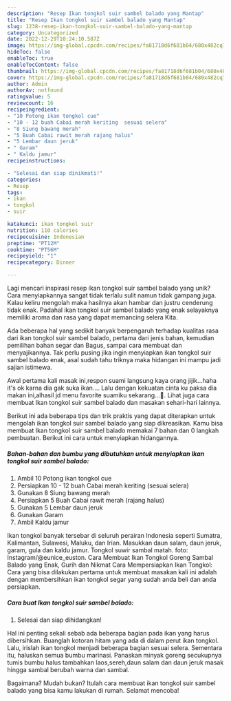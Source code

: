 ```yaml
---
description: "Resep Ikan tongkol suir sambel balado yang Mantap"
title: "Resep Ikan tongkol suir sambel balado yang Mantap"
slug: 1238-resep-ikan-tongkol-suir-sambel-balado-yang-mantap
category: Uncategorized
date: 2022-12-29T10:24:10.587Z
image: https://img-global.cpcdn.com/recipes/fa81718d6f681b04/680x482cq70/ikan-tongkol-suir-sambel-balado-foto-resep-utama.jpg
hideToc: false
enableToc: true
enableTocContent: false
thumbnail: https://img-global.cpcdn.com/recipes/fa81718d6f681b04/680x482cq70/ikan-tongkol-suir-sambel-balado-foto-resep-utama.jpg
cover: https://img-global.cpcdn.com/recipes/fa81718d6f681b04/680x482cq70/ikan-tongkol-suir-sambel-balado-foto-resep-utama.jpg
author: Admin
authorAv: notfound
ratingvalue: 5
reviewcount: 16
recipeingredient:
- "10 Potong ikan tongkol cue"
- "10 - 12 buah Cabai merah keriting  sesuai selera"
- "8 Siung bawang merah"
- "5 Buah Cabai rawit merah rajang halus"
- "5 Lembar daun jeruk"
- " Garam"
- " Kaldu jamur"
recipeinstructions:

- "Selesai dan siap dinikmati!"
categories:
- Resep
tags:
- ikan
- tongkol
- suir

katakunci: ikan tongkol suir 
nutrition: 110 calories
recipecuisine: Indonesian
preptime: "PT12M"
cooktime: "PT56M"
recipeyield: "1"
recipecategory: Dinner

---
```





Lagi mencari inspirasi resep ikan tongkol suir sambel balado yang unik? Cara menyiapkannya sangat tidak terlalu sulit namun tidak gampang juga. Kalau keliru mengolah maka hasilnya akan hambar dan justru cenderung tidak enak. Padahal ikan tongkol suir sambel balado yang enak selayaknya memiliki aroma dan rasa yang dapat memancing selera Kita.





Ada beberapa hal yang sedikit banyak berpengaruh terhadap kualitas rasa dari ikan tongkol suir sambel balado, pertama dari jenis bahan, kemudian pemilihan bahan segar dan Bagus, sampai cara membuat dan menyajikannya. Tak perlu pusing jika ingin menyiapkan ikan tongkol suir sambel balado enak,      asal sudah tahu triknya maka hidangan ini mampu jadi sajian istimewa.














Awal pertama kali masak ini,respon suami langsung kaya orang jijik…haha it&#39;s ok karna dia gak suka ikan…. Lalu dengan kekuatan cinta ku paksa dia makan ini,alhasil jd menu favorite suamiku sekarang…🥰. Lihat juga cara membuat Ikan tongkol suir sambel balado dan masakan sehari-hari lainnya.






Berikut ini ada beberapa tips dan trik praktis yang dapat diterapkan untuk mengolah ikan tongkol suir sambel balado yang siap dikreasikan. Kamu bisa membuat Ikan tongkol suir sambel balado memakai 7 bahan dan 0 langkah pembuatan. Berikut ini cara untuk menyiapkan hidangannya.

<!--inarticleads1-->

##### Bahan-bahan dan bumbu yang dibutuhkan untuk menyiapkan Ikan tongkol suir sambel balado:

1. Ambil 10 Potong ikan tongkol cue
1. Persiapkan 10 - 12 buah Cabai merah keriting  (sesuai selera)
1. Gunakan 8 Siung bawang merah
1. Persiapkan 5 Buah Cabai rawit merah (rajang halus)
1. Gunakan 5 Lembar daun jeruk
1. Gunakan  Garam
1. Ambil  Kaldu jamur


Ikan tongkol banyak tersebar di seluruh perairan Indonesia seperti Sumatra, Kalimantan, Sulawesi, Maluku, dan Irian. Masukkan daun salam, daun jeruk, garam, gula dan kaldu jamur. Tongkol suwir sambal matah. foto: Instagram/@eunice_euston. Cara Membuat Ikan Tongkol Goreng Sambal Balado yang Enak, Gurih dan Nikmat Cara Mempersiapkan Ikan Tongkol: Cara yang bisa dilakukan pertama untuk membuat masakan kali ini adalah dengan membersihkan ikan tongkol segar yang sudah anda beli dan anda persiapkan. 

<!--inarticleads2-->

##### Cara buat Ikan tongkol suir sambel balado:


1. Selesai dan siap dihidangkan!

Hal ini penting sekali sebab ada beberapa bagian pada ikan yang harus dibersihkan. Buanglah kotoran hitam yang ada di dalam perut ikan tongkol. Lalu, irislah ikan tongkol menjadi beberapa bagian sesuai selera. Sementara itu, haluskan semua bumbu marinasi. Panaskan minyak goreng secukupnya tumis bumbu halus tambahkan laos,sereh,daun salam dan daun jeruk masak hingga sambal berubah warna dan sambal. 

Bagaimana? Mudah bukan? Itulah cara membuat ikan tongkol suir sambel balado yang bisa kamu lakukan di rumah. Selamat mencoba!
